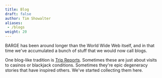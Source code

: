 ```yaml
---
title: Blog
draft: false
author: Tim Showalter
aliases: 
 - /blogs
weight: 20
---
```


BARGE has been around longer than the World Wide Web itself, and in that time
we've accumulated a bunch of stuff that we would now call blogs.

One blog-like tradition is [Trip Reports](/tags/tripreport).  Sometimes these are
just about visits to casinos or blackjack conditions.  Sometimes they're epic
degeneracy stories that have inspired others.  We've started collecting them here.
